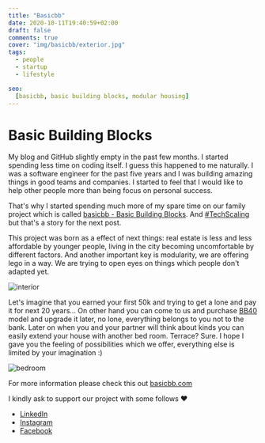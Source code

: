 ```yaml
---
title: "Basicbb"
date: 2020-10-11T19:40:59+02:00
draft: false
comments: true
cover: "img/basicbb/exterior.jpg"
tags:
  - people
  - startup
  - lifestyle

seo:
  [basicbb, basic building blocks, modular housing]
---
```


# Basic Building Blocks

My blog and GitHub slightly empty in the past few months. I started spending less time on coding itself. I guess this happened to me naturally. I was a software engineer for the past five years and I was building amazing things in good teams and companies. I started to feel that I would like to help other people more than being focus on personal success. 

That's why I started spending much more of my spare time on our family project which is called [basicbb - Basic Building Blocks](https://basicbb.com). And [#TechScaling](/tech-scaling/) but that's a story for the next post.

This project was born as a effect of next things: real estate is less and less affordable by younger people, living in the city becoming uncomfortable by different factors. And another important key is modularity, we are offering lego in a way. We are trying to open eyes on things which people don't adapted yet.

![interior](/img/basicbb/interior.jpg)

Let's imagine that you earned your first 50k and trying to get a lone and pay it for next 20 years... On other hand you can come to us and purchase [BB40](https://basicbb.com/BB40.html) model and upgrade it later, no lone, everything belongs to you not to the bank. Later on when you and your partner will think about kinds you can easily extend your house with another bed room. Terrace? Sure. I hope I gave you the feeling of possibilities which we offer, everything else is limited by your imagination :)

![bedroom](/img/basicbb/bedroom.jpg)

For more information please check this out [basicbb.com](https://basicbb.com)

I kindly ask to support our project with some follows ❤️

- [LinkedIn](http://linkedin.com/company/basicbb)
- [Instagram](https://www.instagram.com/basicbb_com/)
- [Facebook](https://www.facebook.com/bbb2040/)
